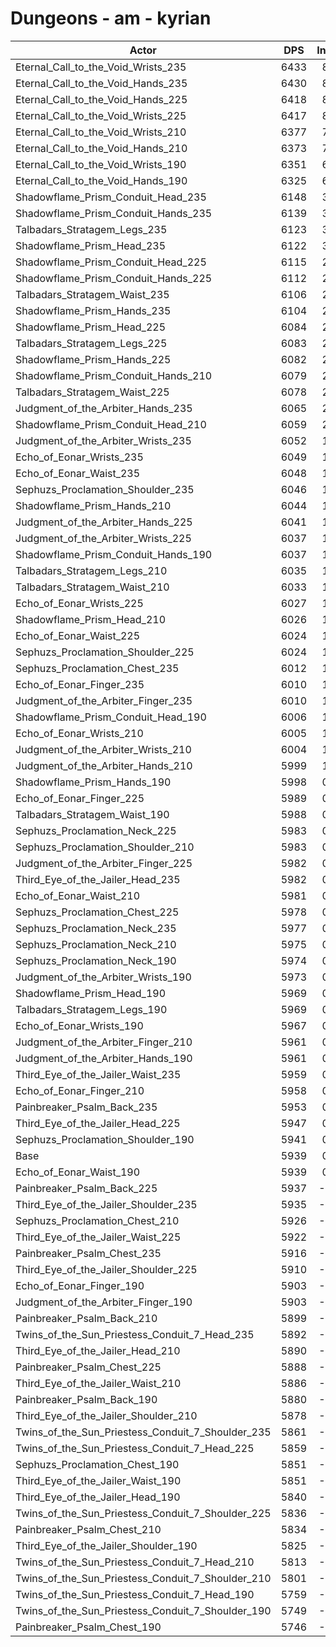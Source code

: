 # Dungeons - am - kyrian
| Actor | DPS | Increase |
|---|:---:|:---:|
|Eternal_Call_to_the_Void_Wrists_235|6433|8.32%|
|Eternal_Call_to_the_Void_Hands_235|6430|8.27%|
|Eternal_Call_to_the_Void_Hands_225|6418|8.07%|
|Eternal_Call_to_the_Void_Wrists_225|6417|8.05%|
|Eternal_Call_to_the_Void_Wrists_210|6377|7.37%|
|Eternal_Call_to_the_Void_Hands_210|6373|7.31%|
|Eternal_Call_to_the_Void_Wrists_190|6351|6.94%|
|Eternal_Call_to_the_Void_Hands_190|6325|6.50%|
|Shadowflame_Prism_Conduit_Head_235|6148|3.52%|
|Shadowflame_Prism_Conduit_Hands_235|6139|3.37%|
|Talbadars_Stratagem_Legs_235|6123|3.10%|
|Shadowflame_Prism_Head_235|6122|3.08%|
|Shadowflame_Prism_Conduit_Head_225|6115|2.96%|
|Shadowflame_Prism_Conduit_Hands_225|6112|2.91%|
|Talbadars_Stratagem_Waist_235|6106|2.81%|
|Shadowflame_Prism_Hands_235|6104|2.78%|
|Shadowflame_Prism_Head_225|6084|2.44%|
|Talbadars_Stratagem_Legs_225|6083|2.42%|
|Shadowflame_Prism_Hands_225|6082|2.41%|
|Shadowflame_Prism_Conduit_Hands_210|6079|2.36%|
|Talbadars_Stratagem_Waist_225|6078|2.34%|
|Judgment_of_the_Arbiter_Hands_235|6065|2.12%|
|Shadowflame_Prism_Conduit_Head_210|6059|2.02%|
|Judgment_of_the_Arbiter_Wrists_235|6052|1.90%|
|Echo_of_Eonar_Wrists_235|6049|1.85%|
|Echo_of_Eonar_Waist_235|6048|1.84%|
|Sephuzs_Proclamation_Shoulder_235|6046|1.80%|
|Shadowflame_Prism_Hands_210|6044|1.77%|
|Judgment_of_the_Arbiter_Hands_225|6041|1.72%|
|Judgment_of_the_Arbiter_Wrists_225|6037|1.65%|
|Shadowflame_Prism_Conduit_Hands_190|6037|1.65%|
|Talbadars_Stratagem_Legs_210|6035|1.62%|
|Talbadars_Stratagem_Waist_210|6033|1.58%|
|Echo_of_Eonar_Wrists_225|6027|1.48%|
|Shadowflame_Prism_Head_210|6026|1.46%|
|Echo_of_Eonar_Waist_225|6024|1.43%|
|Sephuzs_Proclamation_Shoulder_225|6024|1.43%|
|Sephuzs_Proclamation_Chest_235|6012|1.23%|
|Echo_of_Eonar_Finger_235|6010|1.20%|
|Judgment_of_the_Arbiter_Finger_235|6010|1.20%|
|Shadowflame_Prism_Conduit_Head_190|6006|1.13%|
|Echo_of_Eonar_Wrists_210|6005|1.11%|
|Judgment_of_the_Arbiter_Wrists_210|6004|1.09%|
|Judgment_of_the_Arbiter_Hands_210|5999|1.01%|
|Shadowflame_Prism_Hands_190|5998|0.99%|
|Echo_of_Eonar_Finger_225|5989|0.84%|
|Talbadars_Stratagem_Waist_190|5988|0.83%|
|Sephuzs_Proclamation_Neck_225|5983|0.74%|
|Sephuzs_Proclamation_Shoulder_210|5983|0.74%|
|Judgment_of_the_Arbiter_Finger_225|5982|0.72%|
|Third_Eye_of_the_Jailer_Head_235|5982|0.72%|
|Echo_of_Eonar_Waist_210|5981|0.71%|
|Sephuzs_Proclamation_Chest_225|5978|0.66%|
|Sephuzs_Proclamation_Neck_235|5977|0.64%|
|Sephuzs_Proclamation_Neck_210|5975|0.61%|
|Sephuzs_Proclamation_Neck_190|5974|0.59%|
|Judgment_of_the_Arbiter_Wrists_190|5973|0.57%|
|Shadowflame_Prism_Head_190|5969|0.51%|
|Talbadars_Stratagem_Legs_190|5969|0.51%|
|Echo_of_Eonar_Wrists_190|5967|0.47%|
|Judgment_of_the_Arbiter_Finger_210|5961|0.37%|
|Judgment_of_the_Arbiter_Hands_190|5961|0.37%|
|Third_Eye_of_the_Jailer_Waist_235|5959|0.34%|
|Echo_of_Eonar_Finger_210|5958|0.32%|
|Painbreaker_Psalm_Back_235|5953|0.24%|
|Third_Eye_of_the_Jailer_Head_225|5947|0.13%|
|Sephuzs_Proclamation_Shoulder_190|5941|0.03%|
|Base|5939|0.00%|
|Echo_of_Eonar_Waist_190|5939|0.00%|
|Painbreaker_Psalm_Back_225|5937|-0.03%|
|Third_Eye_of_the_Jailer_Shoulder_235|5935|-0.07%|
|Sephuzs_Proclamation_Chest_210|5926|-0.22%|
|Third_Eye_of_the_Jailer_Waist_225|5922|-0.29%|
|Painbreaker_Psalm_Chest_235|5916|-0.39%|
|Third_Eye_of_the_Jailer_Shoulder_225|5910|-0.49%|
|Echo_of_Eonar_Finger_190|5903|-0.61%|
|Judgment_of_the_Arbiter_Finger_190|5903|-0.61%|
|Painbreaker_Psalm_Back_210|5899|-0.67%|
|Twins_of_the_Sun_Priestess_Conduit_7_Head_235|5892|-0.79%|
|Third_Eye_of_the_Jailer_Head_210|5890|-0.83%|
|Painbreaker_Psalm_Chest_225|5888|-0.86%|
|Third_Eye_of_the_Jailer_Waist_210|5886|-0.89%|
|Painbreaker_Psalm_Back_190|5880|-0.99%|
|Third_Eye_of_the_Jailer_Shoulder_210|5878|-1.03%|
|Twins_of_the_Sun_Priestess_Conduit_7_Shoulder_235|5861|-1.31%|
|Twins_of_the_Sun_Priestess_Conduit_7_Head_225|5859|-1.35%|
|Sephuzs_Proclamation_Chest_190|5851|-1.48%|
|Third_Eye_of_the_Jailer_Waist_190|5851|-1.48%|
|Third_Eye_of_the_Jailer_Head_190|5840|-1.67%|
|Twins_of_the_Sun_Priestess_Conduit_7_Shoulder_225|5836|-1.73%|
|Painbreaker_Psalm_Chest_210|5834|-1.77%|
|Third_Eye_of_the_Jailer_Shoulder_190|5825|-1.92%|
|Twins_of_the_Sun_Priestess_Conduit_7_Head_210|5813|-2.12%|
|Twins_of_the_Sun_Priestess_Conduit_7_Shoulder_210|5801|-2.32%|
|Twins_of_the_Sun_Priestess_Conduit_7_Head_190|5759|-3.03%|
|Twins_of_the_Sun_Priestess_Conduit_7_Shoulder_190|5749|-3.20%|
|Painbreaker_Psalm_Chest_190|5746|-3.25%|
